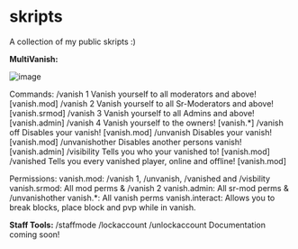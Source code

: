 # skripts
A collection of my public skripts :)


**MultiVanish:**

![image](https://github.com/user-attachments/assets/fc7b910f-b24b-4cb7-ae1d-886fc9d8baaa)

Commands:
/vanish 1
Vanish yourself to all moderators and above! [vanish.mod]
/vanish 2
Vanish yourself to all Sr-Moderators and above! [vanish.srmod]
/vanish 3
Vanish yourself to all Admins and above! [vanish.admin]
/vanish 4
Vanish yourself to the owners! [vanish.*]
/vanish off
Disables your vanish! [vanish.mod]
/unvanish
Disables your vanish! [vanish.mod]
/unvanishother <player>
Disables another persons vanish! [vanish.admin]
/visibility
Tells you who your vanished to! [vanish.mod]
/vanished
Tells you every vanished player, online and offline! [vanish.mod]

Permissions:
vanish.mod: /vanish 1, /unvanish, /vanished and /visbility
vanish.srmod: All mod perms & /vanish 2
vanish.admin: All sr-mod perms & /unvanishother
vanish.*: All vanish perms
vanish.interact: Allows you to break blocks, place block and pvp while in vanish. 


**Staff Tools:**
/staffmode
/lockaccount <player>
/unlockaccount <player>
Documentation coming soon!
